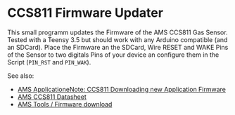 # CCS811 Firmware Updater

This small programm updates the Firmware of the AMS CCS811 Gas Sensor.
Tested with a Teensy 3.5 but should work with any Arduino compatible (and an SDCard).
Place the Firmware an the SDCard, Wire RESET and WAKE Pins of the Sensor to two digitals Pins of your device an configure them in the Script (`PIN_RST` and `PIN_WAK`).

See also:
* [AMS ApplicationeNote: CCS811 Downloading new Application Firmware](https://ams.com/documents/20143/36005/CCS811_AN000371_2-00.pdf/64d84c3a-ec49-8e6f-bdb6-0de19e2058e8)
* [AMS CCS811 Datasheet](https://ams.com/documents/20143/36005/CCS811_DS000459_6-00.pdf/c7091525-c7e5-37ac-eedb-b6c6828b0dcf)
* [AMS Tools / Firmware download](https://ams.com/ccs811#tab/tools)
